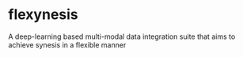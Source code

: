 # flexynesis
A deep-learning based multi-modal data integration suite that aims to achieve synesis in a flexible manner
